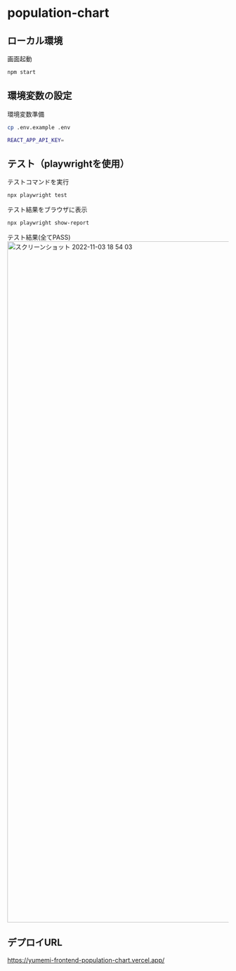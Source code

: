 # population-chart

## ローカル環境

画面起動
```bash
npm start
```

## 環境変数の設定

環境変数準備
```bash
cp .env.example .env
```

```bash
REACT_APP_API_KEY=
```


## テスト（playwrightを使用）

テストコマンドを実行

```bash
npx playwright test
```

テスト結果をブラウザに表示

```bash
npx playwright show-report 
```


テスト結果(全てPASS)
<img width="1550" alt="スクリーンショット 2022-11-03 18 54 03" src="https://user-images.githubusercontent.com/103019604/199696907-d28f8ced-2f0b-4ce0-af9b-f8f807ffe3da.png">


## デプロイURL

https://yumemi-frontend-population-chart.vercel.app/
